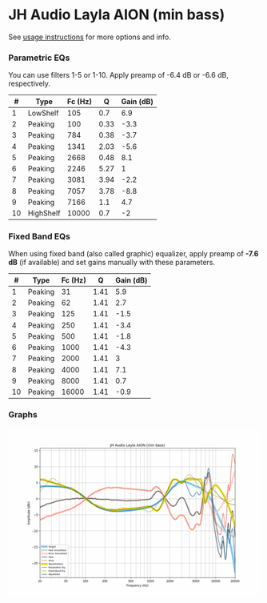 # JH Audio Layla AION (min bass)
See [usage instructions](https://github.com/jaakkopasanen/AutoEq#usage) for more options and info.

### Parametric EQs
You can use filters 1-5 or 1-10. Apply preamp of -6.4 dB or -6.6 dB, respectively.

|   # | Type      |   Fc (Hz) |    Q |   Gain (dB) |
|-----|-----------|-----------|------|-------------|
|   1 | LowShelf  |       105 | 0.7  |         6.9 |
|   2 | Peaking   |       100 | 0.33 |        -3.3 |
|   3 | Peaking   |       784 | 0.38 |        -3.7 |
|   4 | Peaking   |      1341 | 2.03 |        -5.6 |
|   5 | Peaking   |      2668 | 0.48 |         8.1 |
|   6 | Peaking   |      2246 | 5.27 |         1   |
|   7 | Peaking   |      3081 | 3.94 |        -2.2 |
|   8 | Peaking   |      7057 | 3.78 |        -8.8 |
|   9 | Peaking   |      7166 | 1.1  |         4.7 |
|  10 | HighShelf |     10000 | 0.7  |        -2   |

### Fixed Band EQs
When using fixed band (also called graphic) equalizer, apply preamp of **-7.6 dB** (if available) and set gains manually with these parameters.

|   # | Type    |   Fc (Hz) |    Q |   Gain (dB) |
|-----|---------|-----------|------|-------------|
|   1 | Peaking |        31 | 1.41 |         5.9 |
|   2 | Peaking |        62 | 1.41 |         2.7 |
|   3 | Peaking |       125 | 1.41 |        -1.5 |
|   4 | Peaking |       250 | 1.41 |        -3.4 |
|   5 | Peaking |       500 | 1.41 |        -1.8 |
|   6 | Peaking |      1000 | 1.41 |        -4.3 |
|   7 | Peaking |      2000 | 1.41 |         3   |
|   8 | Peaking |      4000 | 1.41 |         7.1 |
|   9 | Peaking |      8000 | 1.41 |         0.7 |
|  10 | Peaking |     16000 | 1.41 |        -0.9 |

### Graphs
![](./JH%20Audio%20Layla%20AION%20(min%20bass).png)
